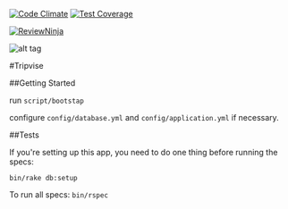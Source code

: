 [![Code Climate](https://codeclimate.com/repos/54b6824a69568039b1000024/badges/5d96da78b3572c1b5c4b/gpa.svg)](https://codeclimate.com/repos/54b6824a69568039b1000024/feed)
[![Test Coverage](https://codeclimate.com/repos/54b6824a69568039b1000024/badges/5d96da78b3572c1b5c4b/coverage.svg)](https://codeclimate.com/repos/54b6824a69568039b1000024/feed)


[![ReviewNinja](http://app.review.ninja/assets/images/wereviewninja-32.png)](http://app.review.ninja/jaya-apps/tripvise)

![alt tag](http://media.giphy.com/media/WC0DCFkLq4faU/giphy.gif)

#Tripvise

##Getting Started

run `script/bootstap`

configure `config/database.yml` and `config/application.yml` if necessary.

##Tests

If you're setting up this app, you need to do one thing before running the specs:

`bin/rake db:setup`

To run all specs:
`bin/rspec`
